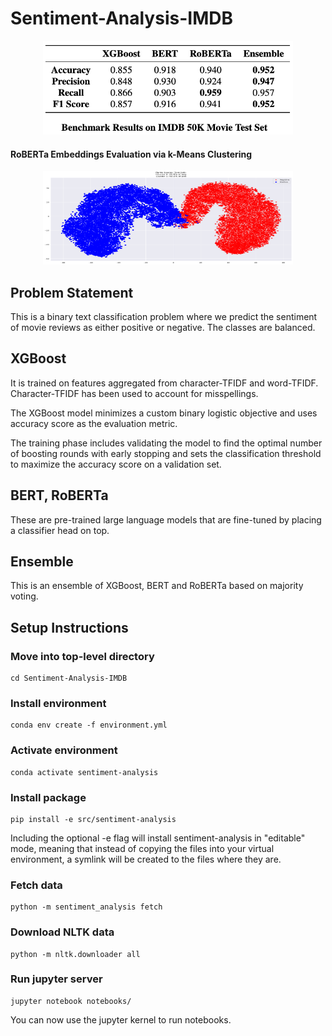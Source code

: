 # Sentiment-Analysis-IMDB

<p align="center">
  <img src="/notebooks/images/results.png" width="400" height="150" />
</p>

#### RoBERTa Embeddings Evaluation via k-Means Clustering

<p align="center">
  <img src="/notebooks/images/clustering.png" width="400" height="150" />
</p>

## Problem Statement

This is a binary text classification problem where we predict the sentiment of movie reviews as either positive or negative. The classes are balanced.

## XGBoost

It is trained on features aggregated from character-TFIDF and word-TFIDF. Character-TFIDF has been used to account for misspellings.

The XGBoost model minimizes a custom binary logistic objective and uses accuracy score as the evaluation metric.

The training phase includes validating the model to find the optimal number of boosting rounds with early stopping and sets the classification threshold to maximize the accuracy score on a validation set.

## BERT, RoBERTa

These are pre-trained large language models that are fine-tuned by placing a classifier head on top.

## Ensemble

This is an ensemble of XGBoost, BERT and RoBERTa based on majority voting.

## Setup Instructions

### Move into top-level directory
```
cd Sentiment-Analysis-IMDB
```

### Install environment
```
conda env create -f environment.yml
```

### Activate environment
```
conda activate sentiment-analysis
```

### Install package
```
pip install -e src/sentiment-analysis
```
Including the optional -e flag will install sentiment-analysis in "editable" mode, meaning that instead of copying the files into your virtual environment, a symlink will be created to the files where they are.

### Fetch data
```
python -m sentiment_analysis fetch
```

### Download NLTK data
```
python -m nltk.downloader all
```

### Run jupyter server
```
jupyter notebook notebooks/
```

You can now use the jupyter kernel to run notebooks.
